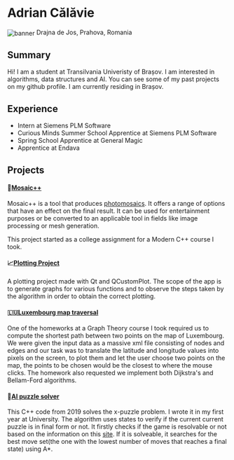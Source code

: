 # Adrian Călăvie
<img src="/profile.png" alt="banner" align="center" />
Drajna de Jos, Prahova, Romania

## Summary

Hi! I am a student at Transilvania Univeristy of Brașov. I am interested in algorithms, data structures and AI. You can see some of my past projects on my github profile. I am currently residing in Brașov.

## Experience

* Intern at Siemens PLM Software
* Curious Minds Summer School Apprentice at Siemens PLM Software
* Spring School Apprentice at General Magic
* Apprentice at Endava

## Projects

#### 🧩[Mosaic++](https://bitbucket.org/mosaic-pp/mosaic/src/master/)

Mosaic++ is a tool that produces [photomosaics](https://en.wikipedia.org/wiki/Photographic_mosaic). It offers a range of options that have an effect on the final
result. It can be used for entertainment purposes or be converted to an applicable tool in fields like image
processing or mesh generation.

This project started as a college assignment for a Modern C++ course I took.

#### 📈[Plotting Project](https://github.com/Florin9925/Plotting-)

A plotting project made with Qt and QCustomPlot. The scope of the app is to generate graphs for various functions and to observe the steps taken by the
algorithm in order to obtain the correct plotting. 

#### 🇱🇺[Luxembourg map traversal](https://github.com/adriancalavie/Luxembourg)

One of the homeworks at a Graph Theory course I took required us to compute the shortest path between
two points on the map of Luxembourg. We were given the input data as a massive xml file consisting of
nodes and edges and our task was to translate the latitude and longitude values into pixels on the screen,
to plot them and let the user choose two points on the map, the points to be chosen would be the closest to
where the mouse clicks. The homework also requested we implement both Dijkstra's and Bellam-Ford
algorithms.

####  🤖[AI puzzle solver](https://github.com/adriancalavie/AI-puzzle)

This C++ code from 2019 solves the x-puzzle problem. I wrote it in my first year at University.
The algorithm uses states to verify if the current current puzzle is in final form or not. It firstly checks if the
game is resolvable or not based on the information on this [site](http://kevingong.com/Math/SixteenPuzzle.html).
If it is solveable, it searches for the best move set(the one with the lowest number of moves that reaches a final state) using A*.

